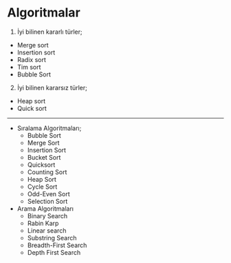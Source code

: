 # Algoritmalar

1. İyi bilinen kararlı türler;
 * Merge sort
 * Insertion sort
 * Radix sort
 * Tim sort
 * Bubble Sort
2. İyi bilinen kararsız türler;
 * Heap sort
 * Quick sort

<hr></hr>

* Sıralama Algoritmaları;
  - Bubble Sort 
  - Merge Sort
  - Insertion Sort
  - Bucket Sort
  - Quicksort 
  - Counting Sort 
  - Heap Sort
  - Cycle Sort 
  - Odd-Even Sort 
  - Selection Sort
* Arama Algoritmaları
  - Binary Search
  - Rabin Karp 
  - Linear search
  - Substring Search
  - Breadth-First Search
  - Depth First Search 
 
